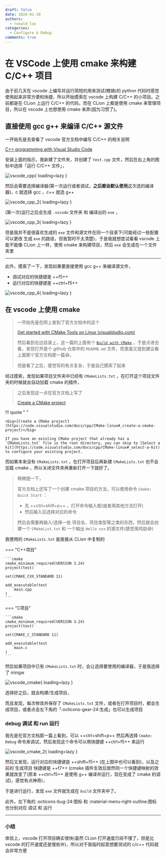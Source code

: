 ```yaml
---
draft: false
date: 2024-01-10
authors:
  - ronald_luo
categories:
  - Configure & Debug
comments: true 
---
```


# 在 VSCode 上使用 cmake 来构建 C/C++ 项目

由于前几天在 vscode 上编写并运行简短的用来测试(瞎搞)的 python 代码时感觉使用起来非常方便和快捷，所以开始摸索在 vscode 上构建 C/C++ 的小项目。之前都是在 CLion 上运行 C/C++ 的代码，而在 CLion 上都是使用 cmake 来管理项目，所以在 vscode 上也想使用 cmake 来弄(因为习惯了)。

<!-- more -->

## 直接使用 gcc g++ 来编译 C/C++ 源文件

一开始先是去查看了 vscode 官方文档中编写 C/C++ 的相关说明

[C++ programming with Visual Studio Code](https://code.visualstudio.com/docs/languages/cpp)

安装上面的指示，我新建了文件夹，并创建了 `test.cpp` 文件，然后在右上角的图标中选择「运行 C/C++ 文件」，

![vscode_cpp](../images/vscode_cpp.png){ loading=lazy }

然后会需要选择编译器(第一次运行或者调试，**之后都会默认使用**这次选的编译器)，c 就选择 gcc ，c++ 就选 g++

![vscode_cpp_2](../images/vscode_cpp_2.png){ loading=lazy }

(第一次)运行之后会生成 `.vscode` 文件夹 和 编译出的 `exe` ，

![vscode_cpp_3](../images/vscode_cpp_3.png){ loading=lazy }

但是我并不是很喜欢生成的 `exe` 文件和源文件在同一个目录下(可能经过一些配置可以更改 生成 `exe` 的路径，但我暂时不太清楚)，于是我就想尝试看看 vscode 上能不能像 CLion 上一样，使用 cmake 来构建项目，然后 `exe` 会生成在一个文件夹里

---

此外，摸索了一下，发现如果要直接使用 gcc g++ 来编译源文件，

-   调试对应的快捷键是 ++f5++
-   运行对应的快捷键是 ++ctrl+f5++

![vscode_cpp_4](../images/vscode_cpp_4.png){ loading=lazy }

## 在 vscode 上使用 cmake

>   一开始先是在网上查到了官方文档中的这个
>
>   [Get started with CMake Tools on Linux (visualstudio.com)](https://code.visualstudio.com/docs/cpp/cmake-linux)
>
>   然后看到左边目录上，这一篇的上面有个 [`Build with CMake`](https://code.visualstudio.com/docs/cpp/build-with-cmake) ，于是点进去看，发现打开是个 github 仓库中的 `README.md` 文件，而里面又提到建议看上面那个官方文档那一篇😅，
>
>   但是看了之后，感觉写的有点复杂，于是自己摸索了起来

经过摸索，发现如果项目文件夹中已经有 `CMakeLists.txt` ，在打开这个项目文件夹的时候就会自动加载 cmake 的插件，

>   之后发现这一点在官方文档上写了
>
>   [Create a CMake project](https://code.visualstudio.com/docs/cpp/CMake-linux#_create-a-cmake-project)

!!! quote "&nbsp;"

    <big>[Create a CMake project](https://code.visualstudio.com/docs/cpp/CMake-linux#_create-a-cmake-project)</big>
    
    If you have an existing CMake project that already has a `CMakeLists.txt` file in the root directory, you can skip to [Select a kit](https://code.visualstudio.com/docs/cpp/CMake-linux#_select-a-kit) to configure your existing project.

而如果本来没有 `CMakeLists.txt` ，在打开项目后再新建 `CMakeLists.txt` 也不会加载 cmake ，所以关闭文件夹再重新打开一下就好了。

>   稍微提一下，
>
>   官方文档上还写了一个创建 cmake 项目的方法，可以使用命令 `Cmake: Quick Start` ：
>
>   -   先 ++ctrl+shift+p++ ，打开命令输入框(或者用其他方法打开)
>   -   然后输入后选择对应的命令
>
>   然后会需要再输入/选择一些 项目名、项目类型等之类的东西，然后就会创建一个 `CMakeList.txt` 和 一个输出 `Hello xxx` 的源文件(感觉很鸡肋😅)

我使用的 `CMakeLists.txt` 是直接从 CLion 中复制的

=== "C++项目"

    ```cmake
    cmake_minimum_required(VERSION 3.24)
    project(test)
    
    set(CMAKE_CXX_STANDARD 11)
    
    add_executable(test 
        main.cpp
    )
    ```

=== "C项目"

    ```cmake
    cmake_minimum_required(VERSION 3.24)
    project(test)
    
    set(CMAKE_C_STANDARD 11)
    
    add_executable(test
        main.c
    )
    ```

然后如果项目中已有 `CMakeLists.txt` 时，会让选择要使用的编译器，于是我选择了 mingw

![vscode_cmake](../images/vscode_cmake.png){ loading=lazy }

选择好之后，就会构建/生成项目，

而且发现，每次修改并保存了 `CMakeLists.txt` 文件，或者在打开项目时，都会生成项目，或者点击左下角的「:octicons-gear-24:生成」也可以生成项目

### debug 调试 和 run 运行

我先是在官方文档那一篇上看到，可以 ++ctrl+shift+p++ 然后再选择 `Cmake: Debug` 命令来调试，然后发现这个命令可以用快捷键 ++ctrl+f5++ 来运行

![vscode_cmake_2](../images/vscode_cmake_2.png){ loading=lazy }

然后又发现，运行对应的快捷键是 ++shift+f5++ (在上图中也可以看到)，以及之前的 生成项目 快捷键是 ++f7++ (cmake 插件生效后居然同一个快捷键映射的效果就改变了(原本 ++ctrl+f5++ 是使用 g++ 编译并运行，现在变成了 cmake 的调试)，感觉有点神奇)，

于是进行运行，发现 `exe` 文件就生成在 `build` 文件夹中了。

此外，左下角的 :octicons-bug-24:图标 和 :material-menu-right-outline:图标 也分别对应 调试 和 运行

---

### 小结

体验上，vscode 打开项目确实很快(虽然 CLion 打开速度已经不慢了，但是比 vscode 的打开速度还是慢些许)，所以对于我临时起意想要测试的 c/c++ 代码就会非常方便

